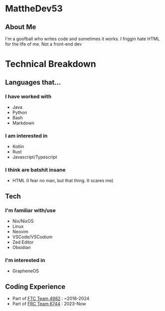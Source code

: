 # MattheDev53

## About Me

I'm a goofball who writes code and sometimes it works. I friggin hate HTML for the life of me. Not a front-end dev

# Technical Breakdown

## Languages that...

### I have worked with

-   Java
-   Python
-   Bash
-   Markdown

### I am interested in

-   Kotlin
-   Rust
-   Javascript/Typescript

### I think are batshit insane

-   HTML (I fear no man, but that thing. It scares me)

## Tech

### I'm familiar with/use

-   Nix/NixOS
-   Linux
-   Neovim
-   VSCode/VSCodium
-   Zed Editor
-   Obsidian

### I'm interested in

-   GrapheneOS

## Coding Experience

-   Part of [FTC Team 4982](https://theorangealliance.org/teams/4982) : ~2018-2024
-   Part of [FRC Team 6744](https://www.thebluealliance.com/team/6744) : 2023-Now

